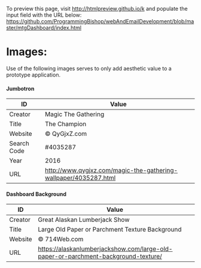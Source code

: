 To preview this page, visit http://htmlpreview.github.io/k and populate the input field with the URL below:
https://github.com/ProgrammingBishop/webAndEmailDevelopment/blob/master/mtgDashboard/index.html


# Images:

Use of the following images serves to only add aesthetic value to a prototype application.

#### Jumbotron
|ID          | Value                                                           |
|------------|-----------------------------------------------------------------|
|Creator     | Magic The Gathering                                             |
|Title       | The Champion                                                    |
|Website     | © QyGjxZ.com                                                    |
|Search Code | #4035287                                                        |
|Year        | 2016                                                            |
|URL         | http://www.qygjxz.com/magic-the-gathering-wallpaper/4035287.html|

#### Dashboard Background
|ID          | Value                                                                             |
|------------|-----------------------------------------------------------------------------------|
|Creator     | Great Alaskan Lumberjack Show                                                     |
|Title       | Large Old Paper or Parchment Texture Background                                   |
|Website     | © 714Web.com                                                                      |
|URL         | https://alaskanlumberjackshow.com/large-old-paper-or-parchment-background-texture/|
